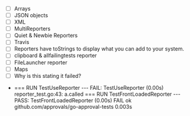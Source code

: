 - [ ] Arrays
- [ ] JSON objects
- [ ] XML
- [ ] MultiReporters
- [ ] Quiet & Newbie Reporters
- [ ] Travis
- [ ] Reporters have toStrings to display what you can add to your system.
- [ ] clipboard & allfailingtests reporter
- [ ] FileLauncher reporter
- [ ] Maps
- [ ] Why is this stating it failed?
- === RUN   TestUseReporter
--- FAIL: TestUseReporter (0.00s)
	reporter_test.go:43: a.called
=== RUN   TestFrontLoadedReporter
--- PASS: TestFrontLoadedReporter (0.00s)
FAIL
ok  	github.com/approvals/go-approval-tests	0.003s
